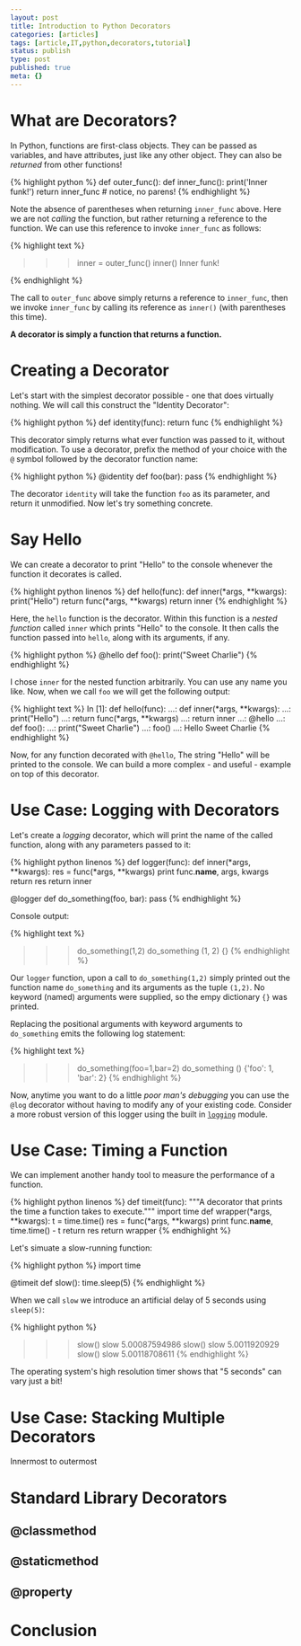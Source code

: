 ```yaml
---
layout: post
title: Introduction to Python Decorators
categories: [articles]
tags: [article,IT,python,decorators,tutorial]
status: publish
type: post
published: true
meta: {}
---
```

# What are Decorators?

In Python, functions are first-class objects. They can be passed as variables, and have attributes, 
just like any other object. They can also be _returned_ from other functions! 

{% highlight python %}
def outer_func():
    def inner_func():
        print('Inner funk!')
    return inner_func  # notice, no parens!
{% endhighlight %}

Note the absence of parentheses when returning `inner_func` above. Here we are not _calling_ the function, 
but rather returning a reference to the function. We can use this reference to invoke `inner_func` as follows:

{% highlight text %}
>>> inner = outer_func()
>>> inner()
Inner funk!
>>> 
{% endhighlight %}

The call to `outer_func` above simply returns a reference to `inner_func`, then we invoke `inner_func` by 
calling its reference as `inner()` (with parentheses this time).

**A decorator is simply a function that returns a function.**

# Creating a Decorator

Let's start with the simplest decorator possible - one that does virtually nothing. We will call this construct the "Identity Decorator":

{% highlight python %}
def identity(func):
    return func
{% endhighlight %}

This decorator simply returns what ever function was passed to it, without modification. To use a decorator, prefix the method of your choice with the `@` symbol followed by the decorator function name:

{% highlight python %}
@identity
def foo(bar):
    pass
{% endhighlight %}

The decorator `identity` will take the function `foo` as its parameter, and return it unmodified. Now let's try something concrete.

# Say Hello

We can create a decorator to print "Hello" to the console whenever the function it decorates is called.

{% highlight python linenos %}
def hello(func):
    def inner(*args, **kwargs):
        print("Hello")
        return func(*args, **kwargs)
    return inner
{% endhighlight %}

Here, the `hello` function is the decorator. Within this function is a *nested function* called `inner` which prints "Hello" to the console. It then calls the function passed into `hello`, along with its arguments, if any.

{% highlight python %}
@hello
def foo():
    print("Sweet Charlie")
{% endhighlight %}

I chose `inner` for the nested function arbitrarily. You can use any name you like. Now, when we call `foo` we will get the following output:

{% highlight text %}
In [1]: def hello(func):
   ...:     def inner(*args, **kwargs):
   ...:         print("Hello")
   ...:         return func(*args, **kwargs)
   ...:     return inner
   ...: @hello
   ...: def foo():
   ...:     print("Sweet Charlie")
   ...: foo()
   ...: 
Hello
Sweet Charlie
{% endhighlight %}

Now, for any function decorated with `@hello`, The string "Hello" will be printed to the console. We can build a more complex - and useful - example on top of this decorator.

# Use Case: Logging with Decorators

Let's create a *logging* decorator, which will print the name of the called function, along with any parameters passed to it:

{% highlight python linenos %}
def logger(func):
    def inner(*args, **kwargs):
	    res = func(*args, **kwargs)
	    print func.__name__, args, kwargs
	    return res
    return inner      

@logger
def do_something(foo, bar):
  pass
{% endhighlight %}

Console output:

{% highlight text %}
>>> do_something(1,2)
do_something (1, 2) {}
{% endhighlight %}

Our `logger` function, upon a call to `do_something(1,2)` simply printed out the function name `do_something` and its arguments as the tuple `(1,2)`. No keyword (named) arguments were supplied, so the empy dictionary `{}` was printed.

Replacing the positional arguments with keyword arguments to `do_something` emits the following log statement:

{% highlight text %}
>>> do_something(foo=1,bar=2)
do_something () {'foo': 1, 'bar': 2}
{% endhighlight %}

Now, anytime you want to do a little *poor man's debugging* you can use the `@log` decorator without having to modify any of your existing code. Consider a more robust version of this logger using the built in [`logging`](http://docs.python.org/2/howto/logging.html) module.

# Use Case: Timing a Function

We can implement another handy tool to measure the performance of a function.

{% highlight python linenos %}
def timeit(func):
    """A decorator that prints the time a function takes to execute."""
    import time
    def wrapper(*args, **kwargs):
        t = time.time()
        res = func(*args, **kwargs)
        print func.__name__, time.time() - t
        return res
    return wrapper
{% endhighlight %}

Let's simuate a slow-running function:

{% highlight python %}
import time

@timeit
def slow():
    time.sleep(5)
{% endhighlight %}

When we call `slow` we introduce an artificial delay of 5 seconds using `sleep(5)`:

{% highlight python %}
>>> slow()
slow 5.00087594986
>>> slow()
slow 5.0011920929
>>> slow()
slow 5.00118708611
{% endhighlight %}

The operating system's high resolution timer shows that "5 seconds" can vary just a bit!

# Use Case: Stacking Multiple Decorators

Innermost to outermost

# Standard Library Decorators

## @classmethod

## @staticmethod

## @property


# Conclusion

